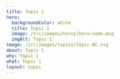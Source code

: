 ```yaml
---
title: Topic 1
hero:
  backgroundColor: white
  title: Topic 1
  image: /src/images/heros/hero-home.png
  imgAlt: Topic 1
image: /src/images/topics/Topic-BC.svg
about: Topic 1
why: Topic 1
what: Topic 1
layout: topic
---
```


